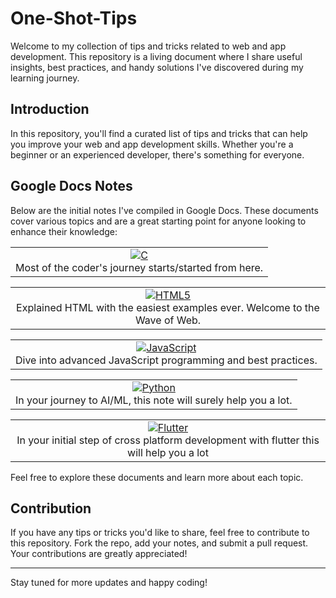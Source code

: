 # One-Shot-Tips
Welcome to my collection of tips and tricks related to web and app development. This repository is a living document where I share useful insights, best practices, and handy solutions I've discovered during my learning journey.

## Introduction

In this repository, you'll find a curated list of tips and tricks that can help you improve your web and app development skills. Whether you're a beginner or an experienced developer, there's something for everyone.

## Google Docs Notes

Below are the initial notes I've compiled in Google Docs. These documents cover various topics and are a great starting point for anyone looking to enhance their knowledge:

<table align="center">
  <tr>
    <td align="center">
      <a href="https://docs.google.com/document/d/1K9tZkoBqIuex_fQ35g-zcCQJur8W1JMabzu1j9mC9ls/edit?usp=drive_link">
        <img src="https://img.shields.io/badge/c-%2300599C.svg?style=for-the-badge&logo=c&logoColor=white" alt="C">
      </a>
      <br>
      Most of the coder's journey starts/started from here.
    </td>
  </tr>
</table>

<table align="center">
  <tr>
    <td align="center">
      <a href="https://docs.google.com/document/d/1gWCpRaQ0e_P_MyUiXtztA4AxrnQGRRgm7KqpU93ePw0/edit?usp=drive_link">
        <img src="https://img.shields.io/badge/html5-%23E34F26.svg?style=for-the-badge&logo=html5&logoColor=white" alt="HTML5">
      </a>
      <br>
      Explained HTML with the easiest examples ever. Welcome to the Wave of Web.
    </td>
  </tr>
</table>

<table align="center">
  <tr>
    <td align="center">
      <a href="https://docs.google.com/document/d/1uijAFQ1SQJaH6_j0QFFCGrwGilxHB6_T-VqR-vwEX3A/edit?usp=drive_link">
        <img src="https://img.shields.io/badge/javascript-%23F7DF1E.svg?style=for-the-badge&logo=javascript&logoColor=black" alt="JavaScript">
      </a>
      <br>
      Dive into advanced JavaScript programming and best practices.
    </td>
  </tr>
</table>

<table align="center">
  <tr>
    <td align="center">
      <a href="https://docs.google.com/document/d/1ChlCh5kKLWI0x1lR1TBz6UQquZeGGx8zXxVjMkVGs9M/edit?usp=drive_link">
        <img src="https://img.shields.io/badge/python-%233776AB.svg?style=for-the-badge&logo=python&logoColor=white" alt="Python">
      </a>
      <br>
      In your journey to AI/ML, this note will surely help you a lot.
    </td>
  </tr>
</table>

<table align="center">
  <tr>
    <td align="center">
      <a href="https://docs.google.com/document/d/1ykF_cUSKqwdUJe-i6hKrb9qb9c6mb-4W1YmwgA3jtE8/edit?usp=drive_link">
        <img src="https://img.shields.io/badge/dart-%230175C2.svg?style=for-the-badge&logo=dart&logoColor=white" alt="Flutter">
      </a>
      <br>
      In your initial step of cross platform development with flutter this will help you a lot
    </td>
  </tr>
</table>


Feel free to explore these documents and learn more about each topic.

## Contribution

If you have any tips or tricks you'd like to share, feel free to contribute to this repository. Fork the repo, add your notes, and submit a pull request. Your contributions are greatly appreciated!

---

Stay tuned for more updates and happy coding!
